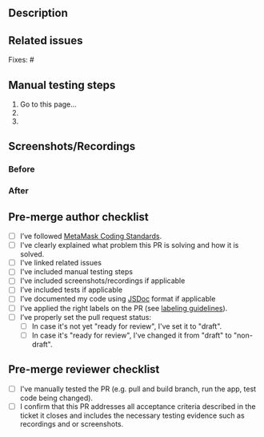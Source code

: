 ## **Description**

<!--
Write a short description of the changes included in this pull request, also include relevant motivation and context. Have in mind the following questions:
1. What is the reason for the change?
2. What is the improvement/solution?
-->

## **Related issues**

Fixes: #

## **Manual testing steps**

1. Go to this page...
2.
3.

## **Screenshots/Recordings**

<!-- If applicable, add screenshots and/or recordings to visualize the before and after of your change. -->

### **Before**

<!-- [screenshots/recordings] -->

### **After**

<!-- [screenshots/recordings] -->

## **Pre-merge author checklist**

- [ ] I’ve followed [MetaMask Coding Standards](https://github.com/MetaMask/metamask-mobile/blob/main/.github/guidelines/CODING_GUIDELINES.md).
- [ ] I've clearly explained what problem this PR is solving and how it is solved.
- [ ] I've linked related issues
- [ ] I've included manual testing steps
- [ ] I've included screenshots/recordings if applicable
- [ ] I’ve included tests if applicable
- [ ] I’ve documented my code using [JSDoc](https://jsdoc.app/) format if applicable
- [ ] I’ve applied the right labels on the PR (see [labeling guidelines](https://github.com/MetaMask/metamask-mobile/blob/main/.github/guidelines/LABELING_GUIDELINES.md)).
- [ ] I’ve properly set the pull request status:
  - [ ] In case it's not yet "ready for review", I've set it to "draft".
  - [ ] In case it's "ready for review", I've changed it from "draft" to "non-draft".

## **Pre-merge reviewer checklist**

- [ ] I've manually tested the PR (e.g. pull and build branch, run the app, test code being changed).
- [ ] I confirm that this PR addresses all acceptance criteria described in the ticket it closes and includes the necessary testing evidence such as recordings and or screenshots.
